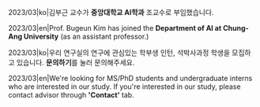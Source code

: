 2023/03|ko|김부근 교수가 **중앙대학교 AI학과** 조교수로 부임했습니다.

2023/03|en|Prof. Bugeun Kim has joined the **Department of AI at Chung-Ang University** (as an assistant professor.)

2023/03|ko|우리 연구실의 연구에 관심있는 학부생 인턴, 석박사과정 학생을 모집하고 있습니다. **문의하기**를 눌러 문의해주세요.

2023/03|en|We're looking for MS/PhD students and undergraduate interns who are interested in our study. If you're interested in our study, please contact advisor through **'Contact'** tab.
